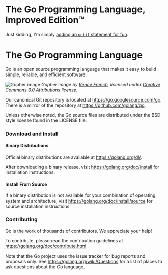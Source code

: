 # The Go Programming Language, Improved Edition™

Just kidding, I'm simply [adding an `until` statement for fun][until].

# The Go Programming Language

Go is an open source programming language that makes it easy to build simple,
reliable, and efficient software.

![Gopher image](https://golang.org/doc/gopher/fiveyears.jpg)
*Gopher image by [Renee French][rf], licensed under [Creative Commons 3.0 Attributions license][cc3-by].*

Our canonical Git repository is located at https://go.googlesource.com/go.
There is a mirror of the repository at https://github.com/golang/go.

Unless otherwise noted, the Go source files are distributed under the
BSD-style license found in the LICENSE file.

### Download and Install

#### Binary Distributions

Official binary distributions are available at https://golang.org/dl/.

After downloading a binary release, visit https://golang.org/doc/install
for installation instructions.

#### Install From Source

If a binary distribution is not available for your combination of
operating system and architecture, visit
https://golang.org/doc/install/source
for source installation instructions.

### Contributing

Go is the work of thousands of contributors. We appreciate your help!

To contribute, please read the contribution guidelines at https://golang.org/doc/contribute.html.

Note that the Go project uses the issue tracker for bug reports and
proposals only. See https://golang.org/wiki/Questions for a list of
places to ask questions about the Go language.

[rf]: https://reneefrench.blogspot.com/
[cc3-by]: https://creativecommons.org/licenses/by/3.0/
[until]: https://eli.thegreenplace.net/2019/go-compiler-internals-adding-a-new-statement-to-go-part-1/
